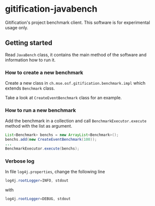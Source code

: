 gitification-javabench
======================

Gitification's project benchmark client.
This software is for experimental usage only.

## Getting started

Read `JavaBench` class, it contains the main method of the software and information how to run it.

### How to create a new benchmark

Create a new class in `ch.mse.osf.gitification.benchmark.impl` which extends `Benchmark` class.

Take a look at `CreateEventBenchmark` class for an example.

### How to run a new benchmark

Add the benchmark in a collection and call `BenchmarkExecutor.execute` method with the list as argument.
```java
List<Benchmark> benchs = new ArrayList<Benchmark>();
benchs.add(new CreateEventBenchmark(100));
...
BenchmarkExecutor.execute(benchs);
```

### Verbose log
In file `log4j.properties`, change the following line
```java
log4j.rootLogger=INFO, stdout
```
with 
```java
log4j.rootLogger=DEBUG, stdout
```



